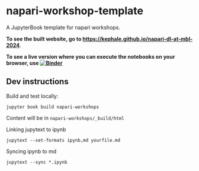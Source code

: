 # napari-workshop-template

A JupyterBook template for napari workshops.

**To see the built website, go to
https://kephale.github.io/napari-dl-at-mbl-2024**. 

**To see a live version where you can execute the notebooks on your browser, use [![Binder](https://mybinder.org/badge_logo.svg)](https://mybinder.org/v2/gh/kephale/napari-dl-at-mbl-2024/main)** 


## Dev instructions

Build and test locally:

```
jupyter book build napari-workshops
```

Content will be in `napari-workshops/_build/html`

Linking jupytext to ipynb

```
jupytext --set-formats ipynb,md yourfile.md
```

Syncing ipynb to md

```
jupytext --sync *.ipynb
```

